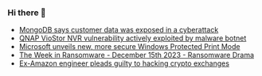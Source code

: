 ### Hi there 👋

<!--START_SECTION:feed-->
* [MongoDB says customer data was exposed in a cyberattack](https://www.bleepingcomputer.com/news/security/mongodb-says-customer-data-was-exposed-in-a-cyberattack/)
* [QNAP VioStor NVR vulnerability actively exploited by malware botnet](https://www.bleepingcomputer.com/news/security/qnap-viostor-nvr-vulnerability-actively-exploited-by-malware-botnet/)
* [Microsoft unveils new, more secure Windows Protected Print Mode](https://www.bleepingcomputer.com/news/microsoft/microsoft-unveils-new-more-secure-windows-protected-print-mode/)
* [The Week in Ransomware - December 15th 2023 - Ransomware Drama](https://www.bleepingcomputer.com/news/security/the-week-in-ransomware-december-15th-2023-ransomware-drama/)
* [Ex-Amazon engineer pleads guilty to hacking crypto exchanges](https://www.bleepingcomputer.com/news/security/ex-amazon-engineer-pleads-guilty-to-hacking-crypto-exchanges/)
<!--END_SECTION:feed-->

<!--
**frankenk/frankenk** is a ✨ _special_ ✨ repository because its `README.md` (this file) appears on your GitHub profile.

Here are some ideas to get you started:

- 🔭 I’m currently working on ...
- 🌱 I’m currently learning ...
- 👯 I’m looking to collaborate on ...
- 🤔 I’m looking for help with ...
- 💬 Ask me about ...
- 📫 How to reach me: ...
- 😄 Pronouns: ...
- ⚡ Fun fact: ...
-->



